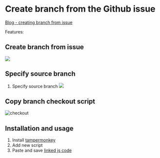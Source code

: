 # Create branch from the Github issue

[Blog - creating branch from issue](https://dev.to/dbumbeishvili/github-create-a-branch-from-issue-4k3h)


Features:

## Create branch from issue
![](https://user-images.githubusercontent.com/6873202/103042078-d15c6580-4591-11eb-8896-5802425705e6.gif)

## Specify source branch
1. Specify  source branch
![](https://user-images.githubusercontent.com/6873202/104959120-eab6cd00-59ea-11eb-8ea4-82e1e522ad0e.gif)

## Copy branch checkout script
![checkout](https://user-images.githubusercontent.com/6873202/124886918-bf01c080-dfe5-11eb-81ba-6ee1d8a593d2.gif)



## Installation and usage

1. Install [tampermonkey](https://www.tampermonkey.net/)
2. Add new script
3. Paste and save [linked js code](https://raw.githubusercontent.com/bumbeishvili/create-branch-from-issue/main/script.js)



